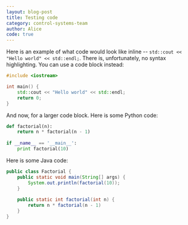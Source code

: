 ```yaml
---
layout: blog-post
title: Testing code
category: control-systems-team
author: Alice
code: true
---
```


Here is an example of what code would look like inline -- `std::cout << "Hello world" << std::endl;`.
There is, unfortunately, no syntax highlighting. You can use a code block instead:

```c++
#include <iostream>

int main() {
    std::cout << "Hello world" << std::endl;
    return 0;
}
```

<!--more-->

And now, for a larger code block. Here is some Python code:

```python
def factorial(n):
    return n * factorial(n - 1)
    
if __name__ == '__main__':
    print factorial(10)
```

Here is some Java code:

```java
public class Factorial {
    public static void main(String[] args) {
        System.out.println(factorial(10));
    }
    
    public static int factorial(int n) {
        return n * factorial(n - 1)
    }
}
```

